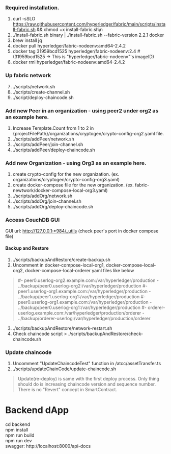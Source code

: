 ### Required installation.
1. curl -sSLO https://raw.githubusercontent.com/hyperledger/fabric/main/scripts/install-fabric.sh && chmod +x install-fabric.sh\n
2. ./install-fabric.sh binary | ./install-fabric.sh --fabric-version 2.2.1 docker
3. brew install jq
4. docker pull hyperledger/fabric-nodeenv:amd64-2.4.2
5. docker tag 31959bcd1525 hyperledger/fabric-nodeenv:2.4 # (31959bcd1525 -> This is "hyperledger/fabric-nodeenv"'s imageID)
6. docker rmi hyperledger/fabric-nodeenv:amd64-2.4.2

### Up fabric network
7. ./scripts/network.sh
8. ./scripts/create-channel.sh
9. ./script/deploy-chaincode.sh


### Add new Peer in an organization - using peer2 under org2 as an example here.
1. Increase Template.Count from 1 to 2 in {projectFilePath}/organizations/cryptogen/crypto-config-org2.yaml file.
2. ./scripts/addPeer/network.sh
3. ./scripts/addPeer/join-channel.sh
4. ./scripts/addPeer/deploy-chaincode.sh

### Add new Organization - using Org3 as an example here.
1. create crypto-config for the new organization. (ex. organizations/cryptogen/crypto-config-org3.yaml)
2. create docker-compose file for the new organization. (ex. fabric-newtwork/docker-compose-local-org3.yaml)
3. ./scripts/addOrg/network.sh
4. ./scripts/addOrg/join-channel.sh
5. ./scripts/addOrg/deploy-chaincode.sh

### Access CouchDB GUI
GUI url: http://127.0.0.1:*984/_utils (check peer's port in docker compose file)

#### Backup and Restore
1. ./scripts/backupAndRestore/create-backup.sh
2. Uncomment in docker-compose-local-org1, docker-compose-local-org2, docker-compose-local-orderer yaml files like below
> #- peer0.userlog-org2.example.com:/var/hyperledger/production
      - ../backup/peer0.userlog-org2:/var/hyperledger/production
> #- peer1.userlog-org1.example.com:/var/hyperledger/production
      - ../backup/peer1.userlog-org1:/var/hyperledger/production
> #- peer0.userlog-org1.example.com:/var/hyperledger/production
      - ../backup/peer0.userlog-org1:/var/hyperledger/production
> #- orderer-userlog.example.com:/var/hyperledger/production/orderer 
      - ../backup/orderer-userlog:/var/hyperledger/production/orderer
3. ./scripts/backupAndRestore/network-restart.sh
4. Check chaincode script > ./scripts/backupAndRestore/check-chaincode.sh

### Update chaincode
1. Uncomment "UpdateChaincodeTest" function in /atcc/assetTransfer.ts
2. ./scripts/updateChainCode/update-chaincode.sh
> Update(re-deploy) is same with the first deploy process. 
> Only thing should do is increasing chaincode version and sequence number.
> There is no "Revert" concept in SmartContract. 

# Backend dApp
cd backend  
npm install  
npm run build  
npm run dev  
swagger: http://localhost:8000/api-docs
